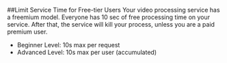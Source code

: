 ##Limit Service Time for Free-tier Users
Your video processing service has a freemium model. Everyone has 10 sec of free processing time on your service.
 After that, the service will kill your process, unless you are a paid premium user.

- Beginner Level: 10s max per request 
- Advanced Level: 10s max per user (accumulated)